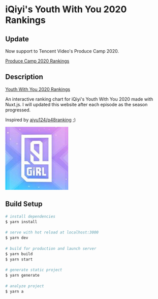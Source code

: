 # iQiyi's Youth With You 2020 Rankings

## Update

Now support to Tencent Video's Produce Camp 2020.

[Produce Camp 2020 Rankings](https://mozkoe.com/pc2020/)

## Description

[Youth With You 2020 Rankings](https://mozkoe.com/ywy2020/)

An interactive ranking chart for iQiyi's Youth With You 2020 made with Nuxt.js. I will updated this website after each episode as the season progressed.

Inspired by [ajyu124/p48ranking](https://github.com/ajyu124/p48ranking) ;)

![ywy2020](./assets/images/ywy2020.jpg)

## Build Setup

```bash
# install dependencies
$ yarn install

# serve with hot reload at localhost:3000
$ yarn dev

# build for production and launch server
$ yarn build
$ yarn start

# generate static project
$ yarn generate

# analyze project
$ yarn a
```
